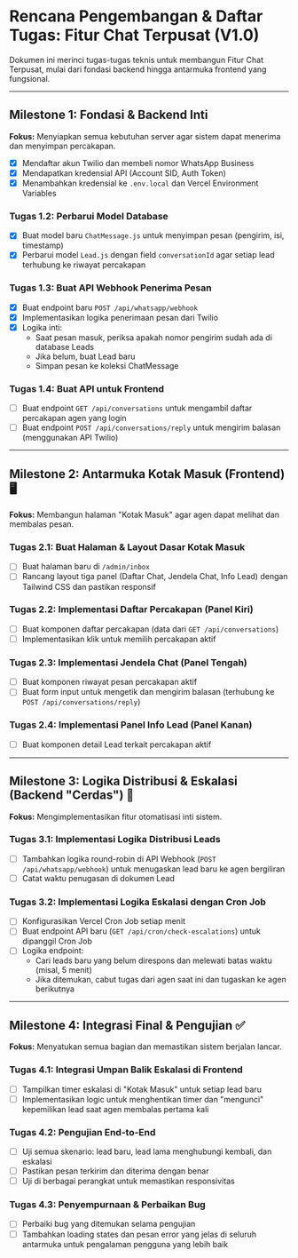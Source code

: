 # Rencana Pengembangan & Daftar Tugas: Fitur Chat Terpusat (V1.0)

Dokumen ini merinci tugas-tugas teknis untuk membangun Fitur Chat Terpusat, mulai dari fondasi backend hingga antarmuka frontend yang fungsional.

---

## Milestone 1: Fondasi & Backend Inti
**Fokus:** Menyiapkan semua kebutuhan server agar sistem dapat menerima dan menyimpan percakapan.

- [x] Mendaftar akun Twilio dan membeli nomor WhatsApp Business
- [x] Mendapatkan kredensial API (Account SID, Auth Token)
- [x] Menambahkan kredensial ke `.env.local` dan Vercel Environment Variables

### Tugas 1.2: Perbarui Model Database
- [x] Buat model baru `ChatMessage.js` untuk menyimpan pesan (pengirim, isi, timestamp)
- [x] Perbarui model `Lead.js` dengan field `conversationId` agar setiap lead terhubung ke riwayat percakapan

### Tugas 1.3: Buat API Webhook Penerima Pesan
- [x] Buat endpoint baru `POST /api/whatsapp/webhook`
- [x] Implementasikan logika penerimaan pesan dari Twilio
- [x] Logika inti:
    - Saat pesan masuk, periksa apakah nomor pengirim sudah ada di database Leads
    - Jika belum, buat Lead baru
    - Simpan pesan ke koleksi ChatMessage

### Tugas 1.4: Buat API untuk Frontend
- [ ] Buat endpoint `GET /api/conversations` untuk mengambil daftar percakapan agen yang login
- [ ] Buat endpoint `POST /api/conversations/reply` untuk mengirim balasan (menggunakan API Twilio)

---

## Milestone 2: Antarmuka Kotak Masuk (Frontend) 🖥️
**Fokus:** Membangun halaman "Kotak Masuk" agar agen dapat melihat dan membalas pesan.

### Tugas 2.1: Buat Halaman & Layout Dasar Kotak Masuk
- [ ] Buat halaman baru di `/admin/inbox`
- [ ] Rancang layout tiga panel (Daftar Chat, Jendela Chat, Info Lead) dengan Tailwind CSS dan pastikan responsif

### Tugas 2.2: Implementasi Daftar Percakapan (Panel Kiri)
- [ ] Buat komponen daftar percakapan (data dari `GET /api/conversations`)
- [ ] Implementasikan klik untuk memilih percakapan aktif

### Tugas 2.3: Implementasi Jendela Chat (Panel Tengah)
- [ ] Buat komponen riwayat pesan percakapan aktif
- [ ] Buat form input untuk mengetik dan mengirim balasan (terhubung ke `POST /api/conversations/reply`)

### Tugas 2.4: Implementasi Panel Info Lead (Panel Kanan)
- [ ] Buat komponen detail Lead terkait percakapan aktif

---

## Milestone 3: Logika Distribusi & Eskalasi (Backend "Cerdas") 🧠
**Fokus:** Mengimplementasikan fitur otomatisasi inti sistem.

### Tugas 3.1: Implementasi Logika Distribusi Leads
- [ ] Tambahkan logika round-robin di API Webhook (`POST /api/whatsapp/webhook`) untuk menugaskan lead baru ke agen bergiliran
- [ ] Catat waktu penugasan di dokumen Lead

### Tugas 3.2: Implementasi Logika Eskalasi dengan Cron Job
- [ ] Konfigurasikan Vercel Cron Job setiap menit
- [ ] Buat endpoint API baru (`GET /api/cron/check-escalations`) untuk dipanggil Cron Job
- [ ] Logika endpoint:
    - Cari leads baru yang belum direspons dan melewati batas waktu (misal, 5 menit)
    - Jika ditemukan, cabut tugas dari agen saat ini dan tugaskan ke agen berikutnya

---

## Milestone 4: Integrasi Final & Pengujian ✅
**Fokus:** Menyatukan semua bagian dan memastikan sistem berjalan lancar.

### Tugas 4.1: Integrasi Umpan Balik Eskalasi di Frontend
- [ ] Tampilkan timer eskalasi di "Kotak Masuk" untuk setiap lead baru
- [ ] Implementasikan logic untuk menghentikan timer dan "mengunci" kepemilikan lead saat agen membalas pertama kali

### Tugas 4.2: Pengujian End-to-End
- [ ] Uji semua skenario: lead baru, lead lama menghubungi kembali, dan eskalasi
- [ ] Pastikan pesan terkirim dan diterima dengan benar
- [ ] Uji di berbagai perangkat untuk memastikan responsivitas

### Tugas 4.3: Penyempurnaan & Perbaikan Bug
- [ ] Perbaiki bug yang ditemukan selama pengujian
- [ ] Tambahkan loading states dan pesan error yang jelas di seluruh antarmuka untuk pengalaman pengguna yang lebih baik
